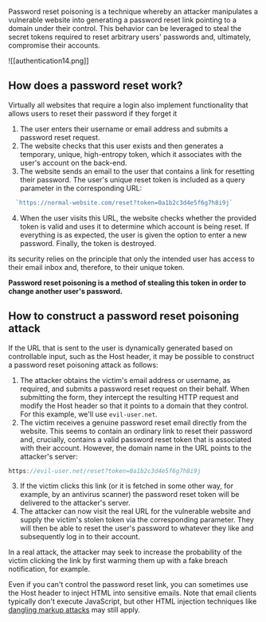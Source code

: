 Password reset poisoning is a technique whereby an attacker manipulates a vulnerable website into generating a password reset link pointing to a domain under their control. This behavior can be leveraged to steal the secret tokens required to reset arbitrary users' passwords and, ultimately, compromise their accounts.

![[authentication14.png]]

## How does a password reset work?
  Virtually all websites that require a login also implement functionality that allows users to reset their password if they forget it
  
   1. The user enters their username or email address and submits a password reset request.
   2. The website checks that this user exists and then generates a temporary, unique, high-entropy token, which it associates with the user's account on the back-end.
   3. The website sends an email to the user that contains a link for resetting their password. The user's unique reset token is included as a query parameter in the corresponding URL:

```js
  `https://normal-website.com/reset?token=0a1b2c3d4e5f6g7h8i9j`
```

  4. When the user visits this URL, the website checks whether the provided token is valid and uses it to determine which account is being reset. If everything is as expected, the user is given the option to enter a new password. Finally, the token is destroyed.

its security relies on the principle that only the intended user has access to their email inbox and, therefore, to their unique token.

**Password reset poisoning is a method of stealing this token in order to change another user's password.**

## How to construct a password reset poisoning attack
  If the URL that is sent to the user is dynamically generated based on controllable input, such as the Host header, it may be possible to construct a password reset poisoning attack as follows:
   
   1. The attacker obtains the victim's email address or username, as required, and submits a password reset request on their behalf. When submitting the form, they intercept the resulting HTTP request and modify the Host header so that it points to a domain that they control. For this example, we'll use `evil-user.net`.
   2. The victim receives a genuine password reset email directly from the website. This seems to contain an ordinary link to reset their password and, crucially, contains a valid password reset token that is associated with their account. However, the domain name in the URL points to the attacker's server:

```js
https://evil-user.net/reset?token=0a1b2c3d4e5f6g7h8i9j
```

   3. If the victim clicks this link (or it is fetched in some other way, for example, by an antivirus scanner) the password reset token will be delivered to the attacker's server.
   4. The attacker can now visit the real URL for the vulnerable website and supply the victim's stolen token via the corresponding parameter. They will then be able to reset the user's password to whatever they like and subsequently log in to their account.

In a real attack, the attacker may seek to increase the probability of the victim clicking the link by first warming them up with a fake breach notification, for example.

Even if you can't control the password reset link, you can sometimes use the Host header to inject HTML into sensitive emails. Note that email clients typically don't execute JavaScript, but other HTML injection techniques like [dangling markup attacks](https://portswigger.net/web-security/cross-site-scripting/dangling-markup) may still apply.






